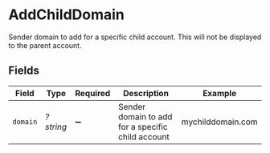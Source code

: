 # AddChildDomain

Sender domain to add for a specific child account. This will not be displayed to the parent account.


## Fields

| Field                                             | Type                                              | Required                                          | Description                                       | Example                                           |
| ------------------------------------------------- | ------------------------------------------------- | ------------------------------------------------- | ------------------------------------------------- | ------------------------------------------------- |
| `domain`                                          | *?string*                                         | :heavy_minus_sign:                                | Sender domain to add for a specific child account | mychilddomain.com                                 |